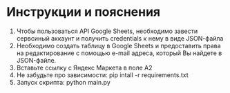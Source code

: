 # Инструкции и пояснения
1. Чтобы пользоваться API Google Sheets, необходимо завести сервсиный аккаунт и получить credentials к нему в виде JSON-файла
2. Необходимо создать таблицу в Google Sheets и предоставить права на редактирование с помощью e-mail адреса, который Вы найдете в JSON-файле.
3. Вставьте ссылку с Яндекс Маркета в поле A2
4. Не забудьте про зависимости: pip intall -r requirements.txt
5. Запуск скрипта: python main.py